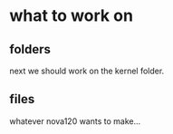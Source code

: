 # what to work on
 
## folders
next we should work on the kernel folder.
 
## files
whatever nova120 wants to make...
